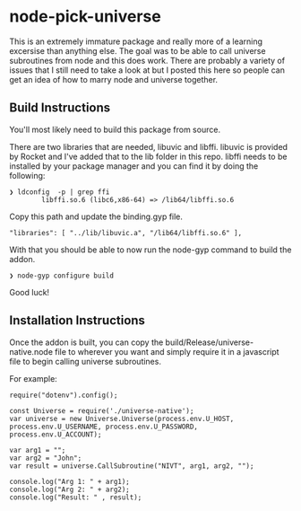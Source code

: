 # node-pick-universe

This is an extremely immature package and really more of a learning excersise than anything else. The goal was to be able to call universe subroutines from node and this does work. There are probably a variety of issues that I still need to take a look at but I posted this here so people can get an idea of how to marry node and universe together.

## Build Instructions

You'll most likely need to build this package from source. 

There are two libraries that are needed, libuvic and libffi. libuvic is provided by Rocket and I've added that to the lib folder in this repo. libffi needs to be installed by your package manager and you can find it by doing the following:

```
❯ ldconfig  -p | grep ffi
        libffi.so.6 (libc6,x86-64) => /lib64/libffi.so.6
```

Copy this path and update the binding.gyp file.

```
"libraries": [ "../lib/libuvic.a", "/lib64/libffi.so.6" ],
```

With that you should be able to now run the node-gyp command to build the addon.

```
❯ node-gyp configure build
```

Good luck!

## Installation Instructions

Once the addon is built, you can copy the build/Release/universe-native.node file to wherever you want and simply require it in a javascript file to begin calling universe subroutines.

For example: 
```
require("dotenv").config();

const Universe = require('./universe-native');
var universe = new Universe.Universe(process.env.U_HOST, process.env.U_USERNAME, process.env.U_PASSWORD, process.env.U_ACCOUNT);

var arg1 = "";
var arg2 = "John";
var result = universe.CallSubroutine("NIVT", arg1, arg2, "");

console.log("Arg 1: " + arg1);
console.log("Arg 2: " + arg2);
console.log("Result: " , result);
```
